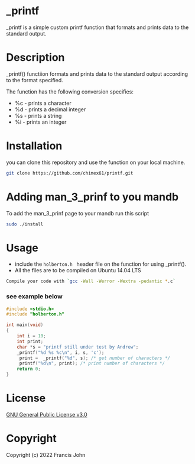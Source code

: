 # _printf

_printf is a simple custom printf function that formats and prints data to the standard output.

# Description
_printf() functiion formats and prints data to the standard output according to the format specified.

The function has the following conversion specifies:

+ %c - prints a character
+ %d - prints a decimal integer
+ %s - prints a string
+ %i - prints an integer


# Installation
 you can clone this repository  and use the function on your local machine.

```bash 
git clone https://github.com/chimex61/printf.git
```

# Adding man_3_prinf to you mandb

To add the man_3_prinf page to your mandb run this script

```bash
sudo ./install
```

# Usage
+ include the `holberton.h ` header file on the function for using _printf().
+ All the files are to be compiled on Ubuntu 14.04 LTS
```bash
Compile your code with `gcc -Wall -Werror -Wextra -pedantic *.c`
```

### see example below
```c
#include <stdio.h>
#include "holberton.h"

int main(void)
{
    int i = 10;
    int print;
    char *s = "printf still under test by Andrew";
    _printf("%d %s %c\n", i, s, 'c');
     print =  _printf("%d", s); /* get number of characters */
     printf("%d\n", print); /* print number of characters */
    return 0;
}


```

# License
[GNU General Public License v3.0](https://www.gnu.org/licenses/gpl-3.0.en.html)

# Copyright
Copyright (c) 2022 Francis John





